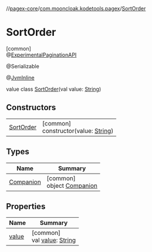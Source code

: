 //[pagex-core](../../../index.md)/[com.mooncloak.kodetools.pagex](../index.md)/[SortOrder](index.md)

# SortOrder

[common]\
@[ExperimentalPaginationAPI](../-experimental-pagination-a-p-i/index.md)

@Serializable

@[JvmInline](https://kotlinlang.org/api/latest/jvm/stdlib/kotlin.jvm/-jvm-inline/index.html)

value class [SortOrder](index.md)(val value: [String](https://kotlinlang.org/api/latest/jvm/stdlib/kotlin/-string/index.html))

## Constructors

| | |
|---|---|
| [SortOrder](-sort-order.md) | [common]<br>constructor(value: [String](https://kotlinlang.org/api/latest/jvm/stdlib/kotlin/-string/index.html)) |

## Types

| Name | Summary |
|---|---|
| [Companion](-companion/index.md) | [common]<br>object [Companion](-companion/index.md) |

## Properties

| Name | Summary |
|---|---|
| [value](value.md) | [common]<br>val [value](value.md): [String](https://kotlinlang.org/api/latest/jvm/stdlib/kotlin/-string/index.html) |
